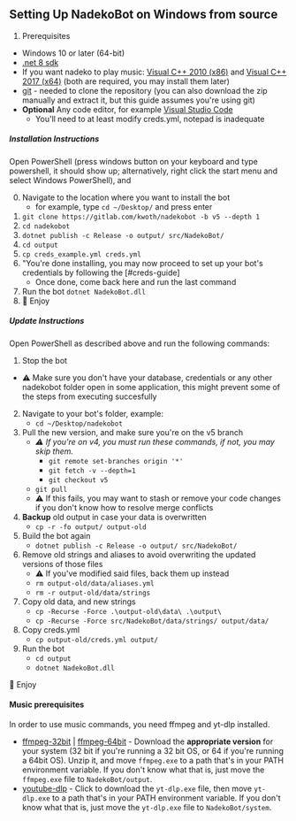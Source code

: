 ## Setting Up NadekoBot on Windows from source

1. Prerequisites

- Windows 10 or later (64-bit)
- [.net 8 sdk](https://dotnet.microsoft.com/download/dotnet/8.0)
- If you want nadeko to play music: [Visual C++ 2010 (x86)] and [Visual C++ 2017 (x64)] (both are required, you may install them later)
- [git](https://git-scm.com/downloads) - needed to clone the repository (you can also download the zip manually and extract it, but this guide assumes you're using git)
- **Optional** Any code editor, for example [Visual Studio Code](https://code.visualstudio.com/Download) 
    - You'll need to at least modify creds.yml, notepad is inadequate


##### Installation Instructions

Open PowerShell (press windows button on your keyboard and type powershell, it should show up; alternatively, right click the start menu and select Windows PowerShell), and 


0. Navigate to the location where you want to install the bot 
    - for example, type `cd ~/Desktop/` and press enter
1. `git clone https://gitlab.com/kwoth/nadekobot -b v5 --depth 1`
2. `cd nadekobot`
3. `dotnet publish -c Release -o output/ src/NadekoBot/`
4. `cd output`
5. `cp creds_example.yml creds.yml`
6. "You're done installing, you may now proceed to set up your bot's credentials by following the [#creds-guide]
    - Once done, come back here and run the last command
8. Run the bot `dotnet NadekoBot.dll`
9. 🎉 Enjoy

##### Update Instructions

Open PowerShell as described above and run the following commands:

1. Stop the bot
  - ⚠️ Make sure you don't have your database, credentials or any other nadekobot folder open in some application, this might prevent some of the steps from executing succesfully
2. Navigate to your bot's folder, example:
    - `cd ~/Desktop/nadekobot`
3. Pull the new version, and make sure you're on the v5 branch
    - *⚠️ If you're on v4, you must run these commands, if not, you may skip them.*
        - `git remote set-branches origin '*'`
        - `git fetch -v --depth=1`
        - `git checkout v5`
    - `git pull` 
    - ⚠️ If this fails, you may want to stash or remove your code changes if you don't know how to resolve merge conflicts
4. **Backup** old output in case your data is overwritten
    - `cp -r -fo output/ output-old`
5. Build the bot again
    - `dotnet publish -c Release -o output/ src/NadekoBot/`
6. Remove old strings and aliases to avoid overwriting the updated versions of those files
    - ⚠ If you've modified said files, back them up instead
    - `rm output-old/data/aliases.yml`
    - `rm -r output-old/data/strings`
7. Copy old data, and new strings
    - `cp -Recurse -Force .\output-old\data\ .\output\`
    - `cp -Recurse -Force src/NadekoBot/data/strings/ output/data/`
8. Copy creds.yml
    - `cp output-old/creds.yml output/`
9. Run the bot
    - `cd output`
    - `dotnet NadekoBot.dll`

🎉 Enjoy

#### Music prerequisites
In order to use music commands, you need ffmpeg and yt-dlp installed.
- [ffmpeg-32bit] | [ffmpeg-64bit] - Download the **appropriate version** for your system (32 bit if you're running a 32 bit OS, or 64 if you're running a 64bit OS). Unzip it, and move `ffmpeg.exe` to a path that's in your PATH environment variable. If you don't know what that is, just move the `ffmpeg.exe` file to `NadekoBot/output`.
- [youtube-dlp] - Click to download the `yt-dlp.exe` file, then move `yt-dlp.exe` to a path that's in your PATH environment variable. If you don't know what that is, just move the `yt-dlp.exe` file to `NadekoBot/system`.

[Updater]: https://dl.nadeko.bot/v3/
[Notepad++]: https://notepad-plus-plus.org/
[.net]: https://dotnet.microsoft.com/download/dotnet/8.0
[Redis]: https://github.com/MicrosoftArchive/redis/releases/download/win-3.0.504/Redis-x64-3.0.504.msi
[Visual C++ 2010 (x86)]: https://download.microsoft.com/download/1/6/5/165255E7-1014-4D0A-B094-B6A430A6BFFC/vcredist_x86.exe
[Visual C++ 2017 (x64)]: https://aka.ms/vs/15/release/vc_redist.x64.exe
[ffmpeg-32bit]: https://cdn.nadeko.bot/dl/ffmpeg-32.zip
[ffmpeg-64bit]: https://cdn.nadeko.bot/dl/ffmpeg-64.zip
[youtube-dlp]: https://github.com/yt-dlp/yt-dlp/releases
